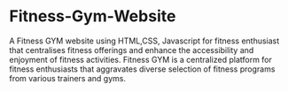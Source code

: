 # Fitness-Gym-Website
A Fitness GYM website using HTML,CSS, Javascript for fitness enthusiast that centralises fitness offerings and enhance the accessibility and enjoyment of fitness activities.
Fitness GYM is a centralized platform for fitness enthusiasts that aggravates diverse selection of fitness programs from various trainers and gyms.
